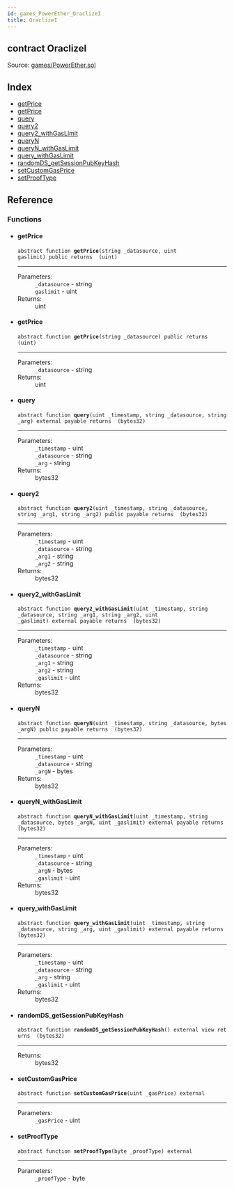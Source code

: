 ```yaml
---
id: games_PowerEther_OraclizeI
title: OraclizeI
---
```


<div class="contract-doc"><div class="contract"><h2 class="contract-header"><span class="contract-kind">contract</span> OraclizeI</h2><div class="source">Source: <a href="https://github.com/FriendlyUser/solidity-smart-contracts//blob/v0.1.0/contracts/games/PowerEther.sol" target="_blank">games/PowerEther.sol</a></div></div><div class="index"><h2>Index</h2><ul><li><a href="games_PowerEther_OraclizeI.html#getPrice">getPrice</a></li><li><a href="games_PowerEther_OraclizeI.html#getPrice">getPrice</a></li><li><a href="games_PowerEther_OraclizeI.html#query">query</a></li><li><a href="games_PowerEther_OraclizeI.html#query2">query2</a></li><li><a href="games_PowerEther_OraclizeI.html#query2_withGasLimit">query2_withGasLimit</a></li><li><a href="games_PowerEther_OraclizeI.html#queryN">queryN</a></li><li><a href="games_PowerEther_OraclizeI.html#queryN_withGasLimit">queryN_withGasLimit</a></li><li><a href="games_PowerEther_OraclizeI.html#query_withGasLimit">query_withGasLimit</a></li><li><a href="games_PowerEther_OraclizeI.html#randomDS_getSessionPubKeyHash">randomDS_getSessionPubKeyHash</a></li><li><a href="games_PowerEther_OraclizeI.html#setCustomGasPrice">setCustomGasPrice</a></li><li><a href="games_PowerEther_OraclizeI.html#setProofType">setProofType</a></li></ul></div><div class="reference"><h2>Reference</h2><div class="functions"><h3>Functions</h3><ul><li><div class="item function"><span id="getPrice" class="anchor-marker"></span><h4 class="name">getPrice</h4><div class="body"><code class="signature"><span>abstract </span>function <strong>getPrice</strong><span>(string _datasource, uint gaslimit) </span><span>public </span><span>returns  (uint) </span></code><hr/><dl><dt><span class="label-parameters">Parameters:</span></dt><dd><div><code>_datasource</code> - string</div><div><code>gaslimit</code> - uint</div></dd><dt><span class="label-return">Returns:</span></dt><dd>uint</dd></dl></div></div></li><li><div class="item function"><span id="getPrice" class="anchor-marker"></span><h4 class="name">getPrice</h4><div class="body"><code class="signature"><span>abstract </span>function <strong>getPrice</strong><span>(string _datasource) </span><span>public </span><span>returns  (uint) </span></code><hr/><dl><dt><span class="label-parameters">Parameters:</span></dt><dd><div><code>_datasource</code> - string</div></dd><dt><span class="label-return">Returns:</span></dt><dd>uint</dd></dl></div></div></li><li><div class="item function"><span id="query" class="anchor-marker"></span><h4 class="name">query</h4><div class="body"><code class="signature"><span>abstract </span>function <strong>query</strong><span>(uint _timestamp, string _datasource, string _arg) </span><span>external </span><span>payable </span><span>returns  (bytes32) </span></code><hr/><dl><dt><span class="label-parameters">Parameters:</span></dt><dd><div><code>_timestamp</code> - uint</div><div><code>_datasource</code> - string</div><div><code>_arg</code> - string</div></dd><dt><span class="label-return">Returns:</span></dt><dd>bytes32</dd></dl></div></div></li><li><div class="item function"><span id="query2" class="anchor-marker"></span><h4 class="name">query2</h4><div class="body"><code class="signature"><span>abstract </span>function <strong>query2</strong><span>(uint _timestamp, string _datasource, string _arg1, string _arg2) </span><span>public </span><span>payable </span><span>returns  (bytes32) </span></code><hr/><dl><dt><span class="label-parameters">Parameters:</span></dt><dd><div><code>_timestamp</code> - uint</div><div><code>_datasource</code> - string</div><div><code>_arg1</code> - string</div><div><code>_arg2</code> - string</div></dd><dt><span class="label-return">Returns:</span></dt><dd>bytes32</dd></dl></div></div></li><li><div class="item function"><span id="query2_withGasLimit" class="anchor-marker"></span><h4 class="name">query2_withGasLimit</h4><div class="body"><code class="signature"><span>abstract </span>function <strong>query2_withGasLimit</strong><span>(uint _timestamp, string _datasource, string _arg1, string _arg2, uint _gaslimit) </span><span>external </span><span>payable </span><span>returns  (bytes32) </span></code><hr/><dl><dt><span class="label-parameters">Parameters:</span></dt><dd><div><code>_timestamp</code> - uint</div><div><code>_datasource</code> - string</div><div><code>_arg1</code> - string</div><div><code>_arg2</code> - string</div><div><code>_gaslimit</code> - uint</div></dd><dt><span class="label-return">Returns:</span></dt><dd>bytes32</dd></dl></div></div></li><li><div class="item function"><span id="queryN" class="anchor-marker"></span><h4 class="name">queryN</h4><div class="body"><code class="signature"><span>abstract </span>function <strong>queryN</strong><span>(uint _timestamp, string _datasource, bytes _argN) </span><span>public </span><span>payable </span><span>returns  (bytes32) </span></code><hr/><dl><dt><span class="label-parameters">Parameters:</span></dt><dd><div><code>_timestamp</code> - uint</div><div><code>_datasource</code> - string</div><div><code>_argN</code> - bytes</div></dd><dt><span class="label-return">Returns:</span></dt><dd>bytes32</dd></dl></div></div></li><li><div class="item function"><span id="queryN_withGasLimit" class="anchor-marker"></span><h4 class="name">queryN_withGasLimit</h4><div class="body"><code class="signature"><span>abstract </span>function <strong>queryN_withGasLimit</strong><span>(uint _timestamp, string _datasource, bytes _argN, uint _gaslimit) </span><span>external </span><span>payable </span><span>returns  (bytes32) </span></code><hr/><dl><dt><span class="label-parameters">Parameters:</span></dt><dd><div><code>_timestamp</code> - uint</div><div><code>_datasource</code> - string</div><div><code>_argN</code> - bytes</div><div><code>_gaslimit</code> - uint</div></dd><dt><span class="label-return">Returns:</span></dt><dd>bytes32</dd></dl></div></div></li><li><div class="item function"><span id="query_withGasLimit" class="anchor-marker"></span><h4 class="name">query_withGasLimit</h4><div class="body"><code class="signature"><span>abstract </span>function <strong>query_withGasLimit</strong><span>(uint _timestamp, string _datasource, string _arg, uint _gaslimit) </span><span>external </span><span>payable </span><span>returns  (bytes32) </span></code><hr/><dl><dt><span class="label-parameters">Parameters:</span></dt><dd><div><code>_timestamp</code> - uint</div><div><code>_datasource</code> - string</div><div><code>_arg</code> - string</div><div><code>_gaslimit</code> - uint</div></dd><dt><span class="label-return">Returns:</span></dt><dd>bytes32</dd></dl></div></div></li><li><div class="item function"><span id="randomDS_getSessionPubKeyHash" class="anchor-marker"></span><h4 class="name">randomDS_getSessionPubKeyHash</h4><div class="body"><code class="signature"><span>abstract </span>function <strong>randomDS_getSessionPubKeyHash</strong><span>() </span><span>external </span><span>view </span><span>returns  (bytes32) </span></code><hr/><dl><dt><span class="label-return">Returns:</span></dt><dd>bytes32</dd></dl></div></div></li><li><div class="item function"><span id="setCustomGasPrice" class="anchor-marker"></span><h4 class="name">setCustomGasPrice</h4><div class="body"><code class="signature"><span>abstract </span>function <strong>setCustomGasPrice</strong><span>(uint _gasPrice) </span><span>external </span></code><hr/><dl><dt><span class="label-parameters">Parameters:</span></dt><dd><div><code>_gasPrice</code> - uint</div></dd></dl></div></div></li><li><div class="item function"><span id="setProofType" class="anchor-marker"></span><h4 class="name">setProofType</h4><div class="body"><code class="signature"><span>abstract </span>function <strong>setProofType</strong><span>(byte _proofType) </span><span>external </span></code><hr/><dl><dt><span class="label-parameters">Parameters:</span></dt><dd><div><code>_proofType</code> - byte</div></dd></dl></div></div></li></ul></div></div></div>
